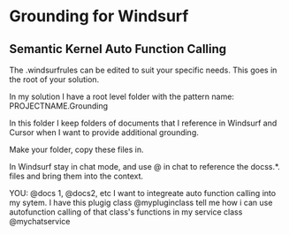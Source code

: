 # Grounding for Windsurf 
## Semantic Kernel Auto Function Calling

The .windsurfrules can be edited to suit your specific needs. This goes in the root of your solution.

In my solution I have a root level folder with the pattern name: 
PROJECTNAME.Grounding

In this folder I keep folders of documents that I reference in Windsurf and Cursor when I want to provide additional grounding.

Make your folder, copy these files in.  

In Windsurf stay in chat mode, and use @ in chat to reference the docss.*. files and bring them into the context.

YOU: @docs 1, @docs2, etc I want to integreate auto function calling into my sytem. I have this plugig class @mypluginclass 
tell me how i can use autofunction calling of that class's functions in my service class @mychatservice 
